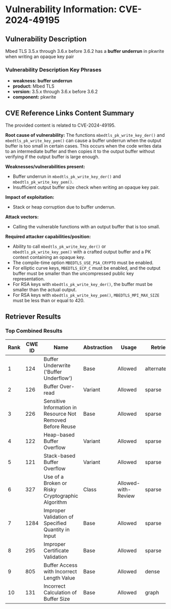 # Vulnerability Information: CVE-2024-49195

## Vulnerability Description
Mbed TLS 3.5.x through 3.6.x before 3.6.2 has a **buffer underrun** in pkwrite when writing an opaque key pair

### Vulnerability Description Key Phrases
- **weakness:** **buffer underrun**
- **product:** Mbed TLS
- **version:** 3.5.x through 3.6.x before 3.6.2
- **component:** pkwrite

## CVE Reference Links Content Summary
The provided content is related to CVE-2024-49195.

**Root cause of vulnerability:**
The functions `mbedtls_pk_write_key_der()` and `mbedtls_pk_write_key_pem()` can cause a buffer underrun when the output buffer is too small in certain cases. This occurs when the code writes data to an intermediate buffer and then copies it to the output buffer without verifying if the output buffer is large enough.

**Weaknesses/vulnerabilities present:**
- Buffer underrun in `mbedtls_pk_write_key_der()` and `mbedtls_pk_write_key_pem()`.
- Insufficient output buffer size check when writing an opaque key pair.

**Impact of exploitation:**
- Stack or heap corruption due to buffer underrun.

**Attack vectors:**
- Calling the vulnerable functions with an output buffer that is too small.

**Required attacker capabilities/position:**
- Ability to call `mbedtls_pk_write_key_der()` or `mbedtls_pk_write_key_pem()` with a crafted output buffer and a PK context containing an opaque key.
- The compile-time option `MBEDTLS_USE_PSA_CRYPTO` must be enabled.
- For elliptic curve keys, `MBEDTLS_ECP_C` must be enabled, and the output buffer must be smaller than the uncompressed public key representation.
- For RSA keys with `mbedtls_pk_write_key_der()`, the buffer must be smaller than the actual output.
- For RSA keys with `mbedtls_pk_write_key_pem()`, `MBEDTLS_MPI_MAX_SIZE` must be less than or equal to 420.

## Retriever Results

### Top Combined Results

| Rank | CWE ID | Name | Abstraction | Usage  | Retrievers | Individual Scores |
|------|--------|------|-------------|-------|------------|-------------------|
| 1 | 124 | Buffer Underwrite ('Buffer Underflow') | Base | Allowed | alternate_terms | 1.000 |
| 2 | 126 | Buffer Over-read | Variant | Allowed | sparse | 0.131 |
| 3 | 226 | Sensitive Information in Resource Not Removed Before Reuse | Base | Allowed | sparse | 0.124 |
| 4 | 122 | Heap-based Buffer Overflow | Variant | Allowed | sparse | 0.118 |
| 5 | 121 | Stack-based Buffer Overflow | Variant | Allowed | sparse | 0.116 |
| 6 | 327 | Use of a Broken or Risky Cryptographic Algorithm | Class | Allowed-with-Review | sparse | 0.116 |
| 7 | 1284 | Improper Validation of Specified Quantity in Input | Base | Allowed | sparse | 0.114 |
| 8 | 295 | Improper Certificate Validation | Base | Allowed | sparse | 0.110 |
| 9 | 805 | Buffer Access with Incorrect Length Value | Base | Allowed | dense | 0.489 |
| 10 | 131 | Incorrect Calculation of Buffer Size | Base | Allowed | graph | 0.002 |

